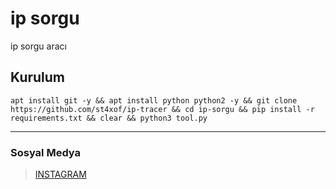 # ip sorgu
ip sorgu aracı

## Kurulum

``apt install git -y &&
apt install python python2 -y
&& git clone https://github.com/st4xof/ip-tracer &&
cd ip-sorgu && pip install -r requirements.txt && clear &&
python3 tool.py``

------------------------
### Sosyal Medya
> [INSTAGRAM](https://Instagram.com/st4xof/)

